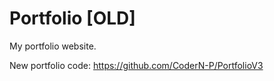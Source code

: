 # Portfolio [OLD]
My portfolio website. 

New portfolio code: https://github.com/CoderN-P/PortfolioV3
